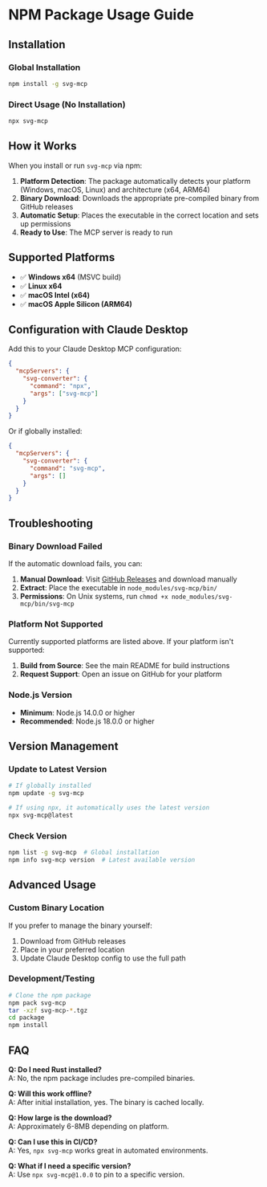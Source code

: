 # NPM Package Usage Guide

## Installation

### Global Installation
```bash
npm install -g svg-mcp
```

### Direct Usage (No Installation)
```bash
npx svg-mcp
```

## How it Works

When you install or run `svg-mcp` via npm:

1. **Platform Detection**: The package automatically detects your platform (Windows, macOS, Linux) and architecture (x64, ARM64)
2. **Binary Download**: Downloads the appropriate pre-compiled binary from GitHub releases
3. **Automatic Setup**: Places the executable in the correct location and sets up permissions
4. **Ready to Use**: The MCP server is ready to run

## Supported Platforms

- ✅ **Windows x64** (MSVC build)
- ✅ **Linux x64** 
- ✅ **macOS Intel (x64)**
- ✅ **macOS Apple Silicon (ARM64)**

## Configuration with Claude Desktop

Add this to your Claude Desktop MCP configuration:

```json
{
  "mcpServers": {
    "svg-converter": {
      "command": "npx",
      "args": ["svg-mcp"]
    }
  }
}
```

Or if globally installed:

```json
{
  "mcpServers": {
    "svg-converter": {
      "command": "svg-mcp",
      "args": []
    }
  }
}
```

## Troubleshooting

### Binary Download Failed

If the automatic download fails, you can:

1. **Manual Download**: Visit [GitHub Releases](https://github.com/lihongjie0209/svg-mcp/releases) and download manually
2. **Extract**: Place the executable in `node_modules/svg-mcp/bin/`
3. **Permissions**: On Unix systems, run `chmod +x node_modules/svg-mcp/bin/svg-mcp`

### Platform Not Supported

Currently supported platforms are listed above. If your platform isn't supported:

1. **Build from Source**: See the main README for build instructions
2. **Request Support**: Open an issue on GitHub for your platform

### Node.js Version

- **Minimum**: Node.js 14.0.0 or higher
- **Recommended**: Node.js 18.0.0 or higher

## Version Management

### Update to Latest Version

```bash
# If globally installed
npm update -g svg-mcp

# If using npx, it automatically uses the latest version
npx svg-mcp@latest
```

### Check Version

```bash
npm list -g svg-mcp  # Global installation
npm info svg-mcp version  # Latest available version
```

## Advanced Usage

### Custom Binary Location

If you prefer to manage the binary yourself:

1. Download from GitHub releases
2. Place in your preferred location
3. Update Claude Desktop config to use the full path

### Development/Testing

```bash
# Clone the npm package
npm pack svg-mcp
tar -xzf svg-mcp-*.tgz
cd package
npm install
```

## FAQ

**Q: Do I need Rust installed?**  
A: No, the npm package includes pre-compiled binaries.

**Q: Will this work offline?**  
A: After initial installation, yes. The binary is cached locally.

**Q: How large is the download?**  
A: Approximately 6-8MB depending on platform.

**Q: Can I use this in CI/CD?**  
A: Yes, `npx svg-mcp` works great in automated environments.

**Q: What if I need a specific version?**  
A: Use `npx svg-mcp@1.0.0` to pin to a specific version.
